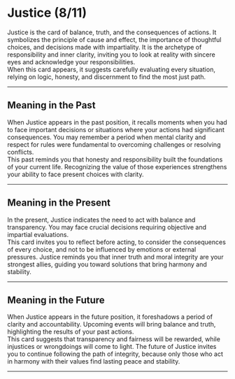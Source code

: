 # Justice (8/11)

Justice is the card of balance, truth, and the consequences of actions. It symbolizes the principle of cause and effect, the importance of thoughtful choices, and decisions made with impartiality. It is the archetype of responsibility and inner clarity, inviting you to look at reality with sincere eyes and acknowledge your responsibilities.  
When this card appears, it suggests carefully evaluating every situation, relying on logic, honesty, and discernment to find the most just path.

---

## Meaning in the Past  
When Justice appears in the past position, it recalls moments when you had to face important decisions or situations where your actions had significant consequences. You may remember a period when mental clarity and respect for rules were fundamental to overcoming challenges or resolving conflicts.  
This past reminds you that honesty and responsibility built the foundations of your current life. Recognizing the value of those experiences strengthens your ability to face present choices with clarity.

---

## Meaning in the Present  
In the present, Justice indicates the need to act with balance and transparency. You may face crucial decisions requiring objective and impartial evaluations.  
This card invites you to reflect before acting, to consider the consequences of every choice, and not to be influenced by emotions or external pressures. Justice reminds you that inner truth and moral integrity are your strongest allies, guiding you toward solutions that bring harmony and stability.

---

## Meaning in the Future  
When Justice appears in the future position, it foreshadows a period of clarity and accountability. Upcoming events will bring balance and truth, highlighting the results of your past actions.  
This card suggests that transparency and fairness will be rewarded, while injustices or wrongdoings will come to light. The future of Justice invites you to continue following the path of integrity, because only those who act in harmony with their values find lasting peace and stability.

---

